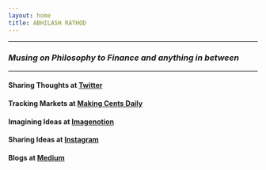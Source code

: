 ```yaml
---
layout: home
title: ABHILASH RATHOD
---
```

---
### *Musing on Philosophy to Finance and anything in between*

---

#### Sharing Thoughts at [Twitter](https://twitter.com/home)

#### Tracking Markets at [Making Cents Daily](https://makingcentsdaily.substack.com/)

#### Imagining Ideas at [Imagenotion](https://imagenotion.substack.com/)

#### Sharing Ideas at [Instagram](https://imagenotion.substack.com/)

#### Blogs at [Medium](https://medium.com/@toabhilashrathod)

